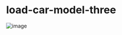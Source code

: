 # load-car-model-three

![image](https://github.com/yura-kiv/load-car-model-three/assets/94392546/36aebc1c-f2ca-4cce-bfc0-d8d84070cd98)
